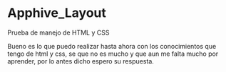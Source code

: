 # Apphive_Layout
Prueba de manejo de HTML y CSS

Bueno es lo que puedo realizar hasta ahora con los conocimientos que tengo de html y css, se que no es mucho y que 
aun me falta mucho por aprender, por lo antes dicho espero su respuesta.

